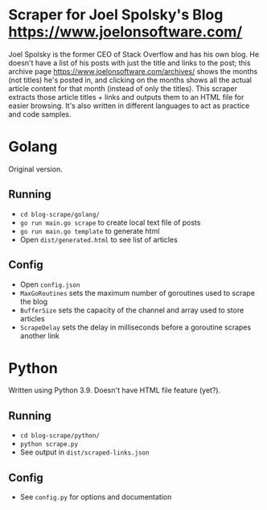 # Scraper for Joel Spolsky's Blog https://www.joelonsoftware.com/
Joel Spolsky is the former CEO of Stack Overflow and has his own blog. He doesn't have a list of his posts with just the title and links to the post; this archive page https://www.joelonsoftware.com/archives/ shows the months (not titles) he's posted in, and clicking on the months shows all the actual article content for that month (instead of only the titles). This scraper extracts those article titles + links and outputs them to an HTML file for easier browsing. It's also written in different languages to act as practice and code samples.

# Golang
Original version.

## Running
* `cd blog-scrape/golang/`
* `go run main.go scrape` to create local text file of posts
* `go run main.go template` to generate html
* Open `dist/generated.html` to see list of articles

## Config
* Open `config.json`
* `MaxGoRoutines` sets the maximum number of goroutines used to scrape the blog
* `BufferSize` sets the capacity of the channel and array used to store articles
* `ScrapeDelay` sets the delay in milliseconds before a goroutine scrapes another link

# Python
Written using Python 3.9. Doesn't have HTML file feature (yet?).

## Running
* `cd blog-scrape/python/`
* `python scrape.py`
* See output in `dist/scraped-links.json`

## Config
* See `config.py` for options and documentation
